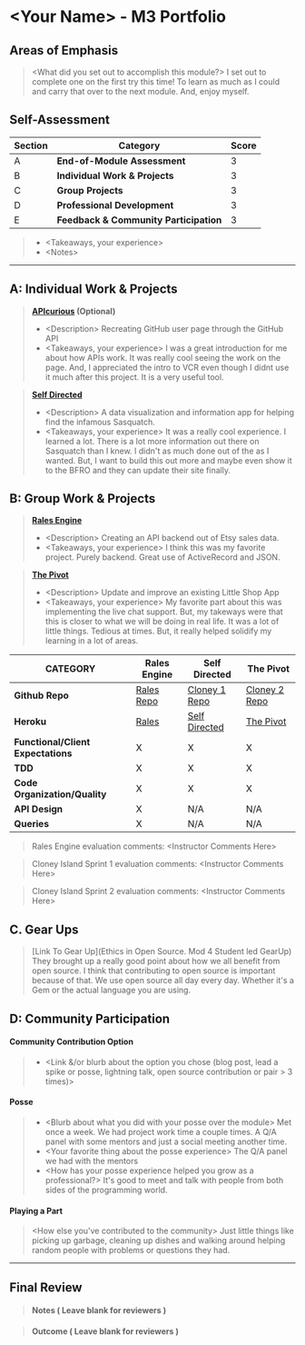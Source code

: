 # \<Your Name> - M3 Portfolio

## Areas of Emphasis

> \<What did you set out to accomplish this module?>
I set out to complete one on the first try this time!
To learn as much as I could and carry that over to the next module. And, enjoy myself.

## Self-Assessment

| Section | Category | Score |
| --- | ----- | --- |
| A | **End-of-Module Assessment** | 3 |
| B | **Individual Work & Projects** | 3 |
| C | **Group Projects** | 3 |
| D | **Professional Development** | 3 |
| E | **Feedback & Community Participation** | 3 |

>* \<Takeaways, your experience>
>* \<Notes>

-----------------------

## A: Individual Work & Projects

> **[APIcurious](https://github.com/randy-darsh/apicurious) (Optional)**
>* \<Description>
Recreating GitHub user page through the GitHub API
>* \<Takeaways, your experience>
I was a great introduction for me about how APIs work. It was really cool seeing the work on the page.
And, I appreciated the intro to VCR even though I didnt use it much after this project. It is a very useful tool.

> **[Self Directed](https://github.com/randy-darsh/squatch_watch)**
>* \<Description>
A data visualization and information app for helping find the infamous Sasquatch.
>* \<Takeaways, your experience>
It was a really cool experience. I learned a lot. There is a lot more information out there on Sasquatch than I knew.
I didn't as much done out of the as I wanted. But, I want to build this out more and maybe even show it to the BFRO and they can update their site finally.

## B: Group Work & Projects

> **[Rales Engine](https://github.com/randy-darsh/rales_engine)**
>* \<Description>
Creating an API backend out of Etsy sales data.
>* \<Takeaways, your experience>
I think this was my favorite project. Purely backend. Great use of ActiveRecord and JSON.

> **[The Pivot](https://github.com/hmorri32/the_pivot_base)**
>* \<Description>
Update and improve an existing Little Shop App
>* \<Takeaways, your experience>
My favorite part about this was implementing the live chat support. But, my takeways were that this is closer to what we will be doing in real life.
It was a lot of little things. Tedious at times. But, it really helped solidify my learning in a lot of areas.

| CATEGORY | Rales Engine | Self Directed | The Pivot |
| --- | --- | --- | --- |
| **Github Repo** | [Rales Repo](https://) | [Cloney 1 Repo](https://) | [Cloney 2 Repo](https://) |
| **Heroku** | [Rales](https://) | [Self Directed](https://) | [The Pivot](https://) |
| **Functional/Client Expectations** | X | X | X |
| **TDD** | X | X | X |
| **Code Organization/Quality** | X | X | X |
| **API Design** | X | N/A | N/A |
| **Queries** | X | N/A | N/A |

> Rales Engine evaluation comments:
\<Instructor Comments Here>

> Cloney Island Sprint 1 evaluation comments:
\<Instructor Comments Here>

> Cloney Island Sprint 2 evaluation comments:
\<Instructor Comments Here>

## C. **Gear Ups**

> [Link To Gear Up](Ethics in Open Source. Mod 4 Student led GearUp)
They brought up a really good point about how we all benefit from open source. I think that contributing to open source is important because of that.
We use open source all day every day. Whether it's a Gem or the actual language you are using.

## D: Community Participation

#### **Community Contribution Option**
>* \<Link &/or blurb about the option you chose (blog post, lead a spike or posse, lightning talk, open source contribution or pair > 3 times)>

#### **Posse**
  >* \<Blurb about what you did with your posse over the module>
  Met once a week. We had project work time a couple times. A Q/A panel with some mentors and just a social meeting another time.
  >* \<Your favorite thing about the posse experience>
  The Q/A panel we had with the mentors
  >* \<How has your posse experience helped you grow as a professional?>
  It's good to meet and talk with people from both sides of the programming world.

#### **Playing a Part**

> \<How else you've contributed to the community>
Just little things like picking up garbage, cleaning up dishes and walking around helping random people with problems or questions they had.

------------------

## Final Review

> #### Notes ( Leave blank for reviewers )

> #### Outcome ( Leave blank for reviewers )